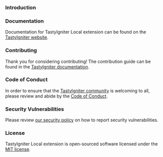 ### Introduction

### Documentation

Documentation for TastyIgniter Local extension can be found on
the [TastyIgniter website](https://tastyigniter.com/docs/extensions/local).

### Contributing

Thank you for considering contributing! The contribution guide can be found in
the [TastyIgniter documentation](https://tastyigniter.com/docs/contribution-guide).

### Code of Conduct

In order to ensure that the [TastyIgniter community](https://forum.tastyigniter.com) is welcoming to all, please review
and abide by the [Code of Conduct](https://tastyigniter.com/docs/code-of-conduct).

### Security Vulnerabilities

Please review [our security policy](https://github.com/tastyigniter/ti-ext-local/security/policy) on how to report
security vulnerabilities.

### License

TastyIgniter Local extension is open-sourced software licensed under
the [MIT license](https://github.com/tastyigniter/ti-ext-local/LICENSE.md).
